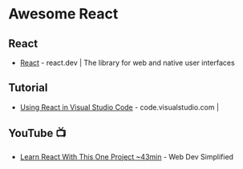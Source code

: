 # Awesome React

## React
* [React](https://react.dev/) - react.dev | The library for web and native user interfaces

## Tutorial
* [Using React in Visual Studio Code](https://code.visualstudio.com/docs/nodejs/reactjs-tutorial) - code.visualstudio.com | 

## YouTube 📺
* [Learn React With This One Project ~43min](https://youtu.be/Rh3tobg7hEo?si=4Mb70dEBf5sFdkXU) - Web Dev Simplified
